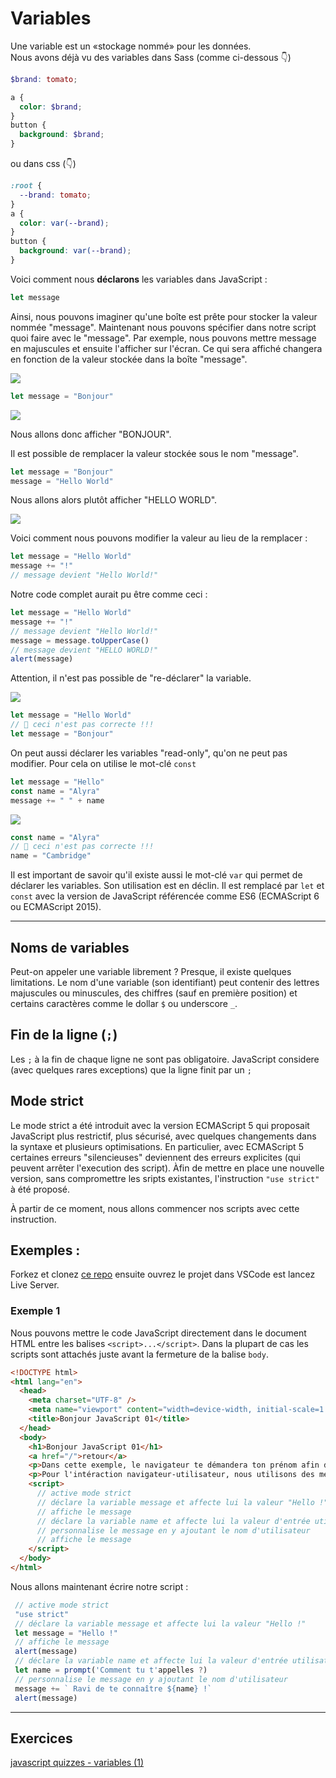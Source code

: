 # Variables

Une variable est un «stockage nommé» pour les données.  
Nous avons déjà vu des variables dans Sass (comme ci-dessous 👇)

```scss
$brand: tomato;

a {
  color: $brand;
}
button {
  background: $brand;
}
```

ou dans css (👇)

```css
:root {
  --brand: tomato;
}
a {
  color: var(--brand);
}
button {
  background: var(--brand);
}
```

Voici comment nous **déclarons** les variables dans JavaScript :

```javascript
let message
```

Ainsi, nous pouvons imaginer qu'une boîte est prête pour stocker la valeur nommée "message". Maintenant nous pouvons spécifier dans notre script quoi faire avec le "message". Par exemple, nous pouvons mettre message en majuscules et ensuite l'afficher sur l'écran. Ce qui sera affiché changera en fonction de la valeur stockée dans la boîte "message".

![](https://assets.codepen.io/4515922/message.png)

```javascript
let message = "Bonjour"
```

![](https://assets.codepen.io/4515922/message1.png)

Nous allons donc afficher "BONJOUR".

Il est possible de remplacer la valeur stockée sous le nom "message".

```javascript
let message = "Bonjour"
message = "Hello World"
```

Nous allons alors plutôt afficher "HELLO WORLD".

![](https://assets.codepen.io/4515922/message2.png)

Voici comment nous pouvons modifier la valeur au lieu de la remplacer :
```javascript
let message = "Hello World"
message += "!"
// message devient "Hello World!"
```

Notre code complet aurait pu être comme ceci :

```javascript
let message = "Hello World"
message += "!"
// message devient "Hello World!"
message = message.toUpperCase()
// message devient "HELLO WORLD!"
alert(message)
```

Attention, il n'est pas possible de "re-déclarer" la variable.

![](https://assets.codepen.io/4515922/message3.png)

```javascript
let message = "Hello World"
// 🚫 ceci n'est pas correcte !!!
let message = "Bonjour"
```
 
 On peut aussi déclarer les variables "read-only", qu'on ne peut pas modifier. Pour cela on utilise le mot-clé `const`
 
 ```javascript
let message = "Hello"
const name = "Alyra"
message += " " + name
```
![](https://assets.codepen.io/4515922/messagename.png)
 
 ```javascript
const name = "Alyra"
// 🚫 ceci n'est pas correcte !!! 
name = "Cambridge"
```

Il est important de savoir qu'il existe aussi le mot-clé `var` qui permet de déclarer les variables. Son utilisation est en déclin. Il est remplacé par `let` et `const` avec la version de JavaScript référencée comme ES6 (ECMAScript 6 ou ECMAScript 2015).

---

## Noms de variables

Peut-on appeler une variable librement ? Presque, il existe quelques limitations.
Le nom d'une variable (son identifiant) peut contenir des lettres majuscules ou minuscules, des chiffres (sauf en première position) et certains caractères comme le dollar `$` ou underscore `_`.

## Fin de la ligne (`;`)

Les `;` à la fin de chaque ligne ne sont pas obligatoire. JavaScript considere (avec quelques rares exceptions) que la ligne finit par un `;`


## Mode strict

Le mode strict a été introduit avec la version ECMAScript 5 qui proposait JavaScript plus restrictif, plus sécurisé, avec quelques changements dans la syntaxe et plusieurs optimisations. En particulier, avec ECMAScript 5 certaines erreurs "silencieuses" deviennent des erreurs explicites (qui peuvent arrêter l'execution des script). Àfin de mettre en place une nouvelle version, sans compromettre les sripts existantes, l'instruction `"use strict"` à été proposé.

À partir de ce moment, nous allons commencer nos scripts avec cette instruction.

## Exemples :

Forkez et clonez [ce repo]() ensuite ouvrez le projet dans VSCode est lancez Live Server.

### Exemple 1

Nous pouvons mettre le code JavaScript directement dans le document HTML entre les balises `<script>...</script>`.  Dans la plupart de cas les scripts sont attachés juste avant la fermeture de la balise `body`.

```html
<!DOCTYPE html>
<html lang="en">
  <head>
    <meta charset="UTF-8" />
    <meta name="viewport" content="width=device-width, initial-scale=1.0" />
    <title>Bonjour JavaScript 01</title>
  </head>
  <body>
    <h1>Bonjour JavaScript 01</h1>
    <a href="/">retour</a>
    <p>Dans cette exemple, le navigateur te démandera ton prénom afin de te saluer "Hello ! Ravi de te rencontrer, ...."</p>
    <p>Pour l'intéraction navigateur-utilisateur, nous utilisons des méthodes <code>alert</code> et <code>prompt</code>.</p>
    <script>
      // active mode strict
      // déclare la variable message et affecte lui la valeur "Hello !"
      // affiche le message
      // déclare la variable name et affecte lui la valeur d'entrée utilisateur, qui répond à la question 'Comment tu t'appelles ?'
      // personnalise le message en y ajoutant le nom d'utilisateur
      // affiche le message
    </script>
  </body>
</html>
```

Nous allons maintenant écrire notre script :

```javascript
 // active mode strict
 "use strict"
 // déclare la variable message et affecte lui la valeur "Hello !"
 let message = "Hello !"
 // affiche le message
 alert(message)
 // déclare la variable name et affecte lui la valeur d'entrée utilisateur, qui répond à la question 'Comment tu t'appelles ?'
 let name = prompt('Comment tu t'appelles ?)
 // personnalise le message en y ajoutant le nom d'utilisateur
 message += ` Ravi de te connaître ${name} !`
 alert(message)
```







---

## Exercices

[javascript quizzes - variables (1)](https://javascript-quizzes.netlify.app/variables-1)

